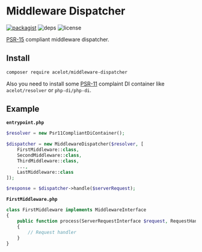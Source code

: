# Middleware Dispatcher

[![packagist](https://img.shields.io/packagist/v/acelot/middleware-dispatcher.svg?style=flat)](https://packagist.org/packages/acelot/middleware-dispatcher)
![deps](https://img.shields.io/badge/dependencies-zero-blue.svg?style=flat)
![license](https://img.shields.io/github/license/acelot/middleware-dispatcher.svg?style=flat)

[PSR-15](https://www.php-fig.org/psr/psr-15/) compliant middleware dispatcher.

## Install

```bash
composer require acelot/middleware-dispatcher
```

Also you need to install some [PSR-11](https://www.php-fig.org/psr/psr-11/) complaint DI container like `acelot/resolver` or `php-di/php-di`.

## Example

**`entrypoint.php`**
```php
$resolver = new Psr11CompliantDiContainer();

$dispatcher = new MiddlewareDispatcher($resolver, [
    FirstMiddleware::class,
    SecondMiddleware::class,
    ThirdMiddleware::class,
    ...,
    LastMiddleware::class
]);

$response = $dispatcher->handle($serverRequest);
```

**`FirstMiddleware.php`**
```php
class FirstMiddleware implements MiddlewareInterface
{
    public function process(ServerRequestInterface $request, RequestHandlerInterface $handler): ResponseInterface
    {
        // Request handler
    }
}
```
